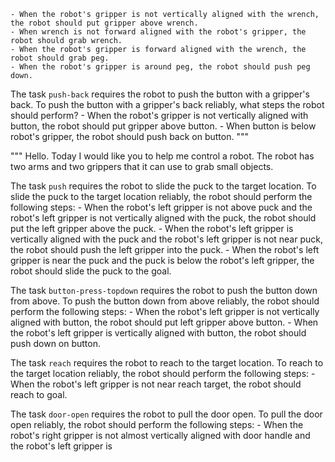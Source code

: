 
    - When the robot's gripper is not vertically aligned with the wrench, the robot should put gripper above wrench.
    - When wrench is not forward aligned with the robot's gripper, the robot should grab wrench.
    - When the robot's gripper is forward aligned with the wrench, the robot should grab peg.
    - When the robot's gripper is around peg, the robot should push peg down.

The task `push-back` requires the robot to push the button with a gripper's back.
To push the button with a gripper's back reliably, what steps the robot should perform?
    - When the robot's gripper is not vertically aligned with button, the robot should put gripper above button.
    - When button is below robot's gripper, the robot should push back on button.
"""

"""
Hello. Today I would like you to help me control a robot. The robot has two arms and two grippers that it can use to grab small objects.


The task `push` requires the robot to slide the puck to the target location.
To slide the puck to the target location reliably, the robot should perform the following steps:
    - When the robot's left gripper is not above puck and the robot's left gripper is not vertically aligned with the puck, the robot should put the left gripper above the puck.
    - When the robot's left gripper is vertically aligned with the puck and the robot's left gripper is not near puck, the robot should push the left gripper into the puck.
    - When the robot's left gripper is near the puck and the puck is below the robot's left gripper, the robot should slide the puck to the goal.

The task `button-press-topdown` requires the robot to push the button down from above.
To push the button down from above reliably, the robot should perform the following steps:
    - When the robot's left gripper is not vertically aligned with button, the robot should put left gripper above button.
    - When the robot's left gripper is vertically aligned with button, the robot should push down on button.

The task `reach` requires the robot to reach to the target location.
To reach to the target location reliably, the robot should perform the following steps:
    - When the robot's left gripper is not near reach target, the robot should reach to goal.

The task `door-open` requires the robot to pull the door open.
To pull the door open reliably, the robot should perform the following steps:
    - When the robot's right gripper is not almost vertically aligned with door handle and the robot's left gripper is